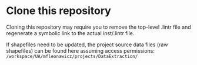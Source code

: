 # Clone this repository

Cloning this repository may require you to remove the top-level .lintr file and regenerate a symbolic link to the actual inst/.lintr file.

If shapefiles need to be updated, the project source data files (raw shapefiles) can be found here assuming access permissions:
`/workspace/UA/mfleonawicz/projects/DataExtraction/`
